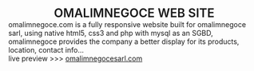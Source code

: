 <div style='font-size: 1.5rem; font-weight: 600; text-align: center' >OMALIMNEGOCE WEB SITE</div>
<div>omalimnegoce.com is a fully responsive website built for omalimnegoce sarl, using native html5, css3 and php with mysql as an SGBD, omalimnegoce provides the company a better display for its products, location, contact info...</div>

<div>live preview >>> <a href='https://omalim.000webhostapp.com/' >omalimnegocesarl.com</a></div>
